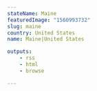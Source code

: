 ```yaml
---
stateName: Maine
featuredImage: "1560993732"
slug: maine
country: United States
name: Maine|United States

outputs:
    - rss
    - html
    - browse

---
```

